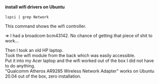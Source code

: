 #### install wifi drivers on Ubuntu
```
lspci | grep Network
```
This command shows the wifi controller.

=> I had a broadcom bcm43142. No chance of getting that piece of shit to work...

Then I took an old HP laptop.\
Took the wifi module from the back which was easily accessible.\
Put it into my Acer laptop and the wifi worked out of the box I did not have to do anything.\
"Qualcomm Atheros AR9285 Wireless Network Adapter" works on Ubuntu 20.04 out of the box, zero installation.
